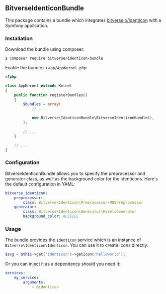 ## BitverseIdenticonBundle

This package contains a bundle which integrates [bitverseio/identicon](https://github.com/bitverseio/identicon) with a Symfony application.

### Installation

Download the bundle using composer:

```
$ composer require bitverse/identicon-bundle
```

Enable the bundle in ```app/AppKernel.php```:

```php
<?php

class AppKernel extends Kernel
{
    public function registerBundles()
    {
        $bundles = array(
            // ...

            new Bitverse\IdenticonBundle\BitverseIdenticonBundle(),
        );

        // ...
    }

    // ...
}
```

### Configuration

BitverseIdenticonBundle allows you to specify the preprocessor and generator class, as well as the background color for the identicons. Here's the default configuration in YAML:

```yaml
bitverse_identicon:
    preprocessor:
        class: Bitverse\Identicon\Preprocessor\MD5Preprocessor
    generator:
        class: Bitverse\Identicon\Generator\PixelsGenerator
        background_color: #EEEEEE
```

### Usage

The bundle provides the ```identicon``` service which is an instance of ```Bitverse\Identicon\Identicon```. You can use it to create icons directly:

```php
$svg = $this->get('identicon')->getIcon('helloworld');
```

Or you can inject it as a dependency should you need it:

```yaml
services:
    my_service:
        arguments:
            - @identicon
```
